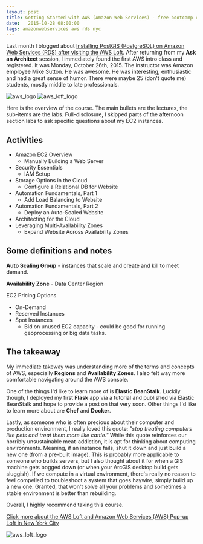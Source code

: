 ```yaml
---
layout: post
title: Getting Started with AWS (Amazon Web Services) - free bootcamp class at the AWS Loft in NYC
date:   2015-10-28 08:00:00
tags: amazonwebservices aws rds nyc
---
```


Last month I blogged about [Installing PostGIS (PostgreSQL) on Amazon Web Services (RDS) after visiting the AWS Loft](http://nygeog.github.io/2015/09/25/postgis-on-aws-rds.html). After returning from my **Ask an Architect** session, I immediately found the first AWS intro class and registered. It was Monday, October 26th, 2015. The instructor was Amazon employee Mike Sutton. He was awesome. He was interesting, enthusiastic and had a great sense of humor. There were maybe 25 (don't quote me) students, mostly middle to late professionals. 

![aws_logo](https://upload.wikimedia.org/wikipedia/commons/thumb/1/1d/AmazonWebservices_Logo.svg/1280px-AmazonWebservices_Logo.svg.png)
![aws_loft_logo](https://d0.awsstatic.com/Startups/test/pdp_loft.png)

Here is the overview of the course. The main bullets are the lectures, the sub-items are the labs. Full-disclosure, I skipped parts of the afternoon section labs to ask specific questions about my EC2 instances. 

## Activities

* Amazon EC2 Overview
	* Manually Building a Web Server 	
* Security Essentials
	* IAM Setup 
* Storage Options in the Cloud
	* Configure a Relational DB for Website 
* Automation Fundamentals, Part 1
	* Add Load Balancing to Website 
* Automation Fundamentals, Part 2	 
	* Deploy an Auto-Scaled Website
* Architecting for the Cloud
* Leveraging Multi-Availability Zones
	* Expand Website Across Availability Zones 


## Some definitions and notes
**Auto Scaling Group** - instances that scale and create and kill to meet demand. 

**Availability Zone** - Data Center Region

EC2 Pricing Options

* On-Demand
* Reserved Instances
* Spot Instances
	* Bid on unused EC2 capacity - could be good for running geoprocessing or big data tasks.  

## The takeaway
My immediate takeway was understanding more of the terms and concepts of AWS, especially **Regions** and **Availability Zones**. I also felt way more comfortable navigating around the AWS console. 

One of the things I'd like to learn more of is **Elastic BeanStalk**. Luckily though, I deployed my first **Flask** app via a tutorial and published via Elastic BeanStalk and hope to provide a post on that very soon. Other things I'd like to learn more about are **Chef** and **Docker**. 

Lastly, as someone who is often precious about their computer and production environment, I really loved this quote: *"stop treating computers like pets and treat them more like cattle."* While this quote reinforces our horribly unsustainable meat-addiction, it is apt for thinking about computing environments. Meaning, if an instance fails, shut it down and just build a new one (from a pre-built image). This is probably more applicable to someone who builds servers, but I also thought about it for when a GIS machine gets bogged down (or when your ArcGIS desktop build gets sluggish). If we compute in a virtual environment, there's really no reason to feel compelled to troubleshoot a system that goes haywire, simply build up a new one. Granted, that won't solve all your problems and sometimes a stable environment is better than rebuilding. 

Overall, I highly recommend taking this course. 

[Click more about the AWS Loft and Amazon Web Services (AWS) Pop-up Loft in New York City](https://aws.amazon.com/start-ups/loft/) 

![aws_loft_logo](https://d0.awsstatic.com/Startups/test/pdp_loft.png)






